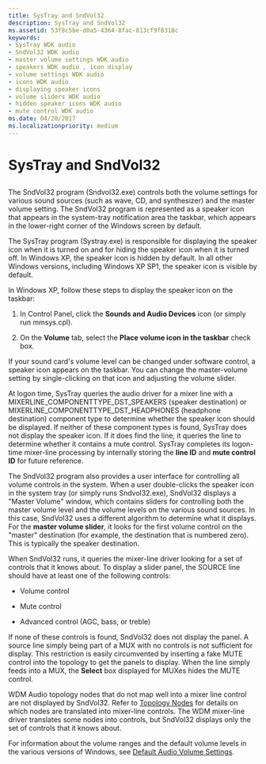 ```yaml
---
title: SysTray and SndVol32
description: SysTray and SndVol32
ms.assetid: 53f8c5be-d0a5-4364-8fac-813cf9f8318c
keywords:
- SysTray WDK audio
- SndVol32 WDK audio
- master volume settings WDK audio
- speakers WDK audio , icon display
- volume settings WDK audio
- icons WDK audio
- displaying speaker icons
- volume sliders WDK audio
- hidden speaker icons WDK audio
- mute control WDK audio
ms.date: 04/20/2017
ms.localizationpriority: medium
---
```


# SysTray and SndVol32


## <span id="systray_and_sndvol32"></span><span id="SYSTRAY_AND_SNDVOL32"></span>


The SndVol32 program (Sndvol32.exe) controls both the volume settings for various sound sources (such as wave, CD, and synthesizer) and the master volume setting. The SndVol32 program is represented as a speaker icon that appears in the system-tray notification area the taskbar, which appears in the lower-right corner of the Windows screen by default.

The SysTray program (Systray.exe) is responsible for displaying the speaker icon when it is turned on and for hiding the speaker icon when it is turned off. In Windows XP, the speaker icon is hidden by default. In all other Windows versions, including Windows XP SP1, the speaker icon is visible by default.

In Windows XP, follow these steps to display the speaker icon on the taskbar:

1.  In Control Panel, click the **Sounds and Audio Devices** icon (or simply run mmsys.cpl).

2.  On the **Volume** tab, select the **Place volume icon in the taskbar** check box.

If your sound card's volume level can be changed under software control, a speaker icon appears on the taskbar. You can change the master-volume setting by single-clicking on that icon and adjusting the volume slider.

At logon time, SysTray queries the audio driver for a mixer line with a MIXERLINE\_COMPONENTTYPE\_DST\_SPEAKERS (speaker destination) or MIXERLINE\_COMPONENTTYPE\_DST\_HEADPHONES (headphone destination) component type to determine whether the speaker icon should be displayed. If neither of these component types is found, SysTray does not display the speaker icon. If it does find the line, it queries the line to determine whether it contains a mute control. SysTray completes its logon-time mixer-line processing by internally storing the **line ID** and **mute control ID** for future reference.

The SndVol32 program also provides a user interface for controlling all volume controls in the system. When a user double-clicks the speaker icon in the system tray (or simply runs Sndvol32.exe), SndVol32 displays a "Master Volume" window, which contains sliders for controlling both the master volume level and the volume levels on the various sound sources. In this case, SndVol32 uses a different algorithm to determine what it displays. For the **master volume slider**, it looks for the first volume control on the "master" destination (for example, the destination that is numbered zero). This is typically the speaker destination.

When SndVol32 runs, it queries the mixer-line driver looking for a set of controls that it knows about. To display a slider panel, the SOURCE line should have at least one of the following controls:

-   Volume control

-   Mute control

-   Advanced control (AGC, bass, or treble)

If none of these controls is found, SndVol32 does not display the panel. A source line simply being part of a MUX with no controls is not sufficient for display. This restriction is easily circumvented by inserting a fake MUTE control into the topology to get the panels to display. When the line simply feeds into a MUX, the **Select** box displayed for MUXes hides the MUTE control.

WDM Audio topology nodes that do not map well into a mixer line control are not displayed by SndVol32. Refer to [Topology Nodes](topology-nodes.md) for details on which nodes are translated into mixer-line controls. The WDM mixer-line driver translates some nodes into controls, but SndVol32 displays only the set of controls that it knows about.

For information about the volume ranges and the default volume levels in the various versions of Windows, see [Default Audio Volume Settings](default-audio-volume-settings.md).

 

 




